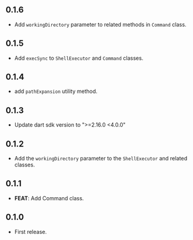 ## 0.1.6

* Add `workingDirectory` parameter to related methods in `Command` class.

## 0.1.5

* Add `execSync` to `ShellExecutor` and `Command` classes.

## 0.1.4

* add `pathExpansion` utility method.

## 0.1.3

* Update dart sdk version to ">=2.16.0 <4.0.0"

## 0.1.2

* Add the `workingDirectory` parameter to the `ShellExecutor` and related classes.

## 0.1.1

* **FEAT**: Add Command class.

## 0.1.0

* First release.
